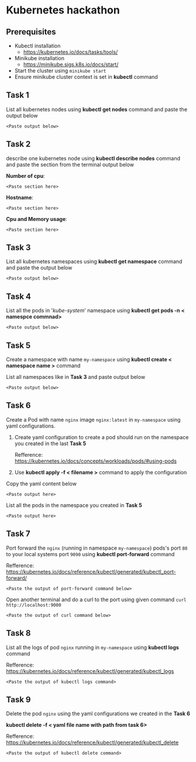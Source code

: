 # Kubernetes hackathon

## Prerequisites
- Kubectl installation
	- https://kubernetes.io/docs/tasks/tools/
- Minikube installation
	- https://minikube.sigs.k8s.io/docs/start/
- Start the cluster using 
	 ```minikube start```
- Ensure minikube cluster context is set in **kubectl** command


## Task 1
List all kubernetes nodes using **kubectl get nodes** command and paste the output below
	    
```
<Paste output below>

```

## Task 2
describe one kubernetes node using **kubectl describe nodes** command and paste the section from the terminal output below

**Number of cpu**:     
```
<Paste section here>
```
**Hostname**: 
```
<Paste section here>
```
**Cpu and Memory usage**:
```
<Paste section here>
```

## Task 3
List all kubernetes namespaces using **kubectl get namespace** command and paste the output below
	    
```
<Paste output below>

```

## Task 4
List all the pods in '*kube-system*' namespace using **kubectl get pods -n < namespce commnad>**
	    
```
<Paste output below>

```


## Task 5

Create a namespace with name `my-namespace` using **kubectl create < namespace name >** command

List all namespaces like  in **Task 3**  and paste output below
```
<Paste output below>

```
## Task 6

Create a Pod with name `nginx` image `nginx:latest` in `my-namespace` using yaml configurations.

1. Create yaml configuration to create a pod should run on the namespace you created in the last **Task 5**

	Refference: https://kubernetes.io/docs/concepts/workloads/pods/#using-pods
3. Use **kubectl apply -f < filename >** command to apply the configuration


Copy the yaml content below
```
<Paste output here>

```

List all the pods in the namespace you created in **Task 5**
```
<Paste output here>

```

## Task 7 

Port forward the `nginx` (running in namespace `my-namespace`) pods's port `80` to your local systems port `9090` using **kubectl port-forward** command 

Refference: 
https://kubernetes.io/docs/reference/kubectl/generated/kubectl_port-forward/

```
<Paste the output of port-forward command below>

```

Open another terminal  and do a curl to the port using given command
`curl http://localhost:9000`

```
<Paste the output of curl command below>

```


## Task 8

List all the logs of pod `nginx` running in `my-namespace`  using **kubectl logs** command

Refference: 
https://kubernetes.io/docs/reference/kubectl/generated/kubectl_logs
```
<Paste the output of kubectl logs command>

```

## Task 9
Delete the pod `nginx` using the yaml configurations we created in the **Task 6**

**kubectl delete -f < yaml file name with path from task 6>**

Refference:
https://kubernetes.io/docs/reference/kubectl/generated/kubectl_delete

```
<Paste the output of kubectl delete command>

```
